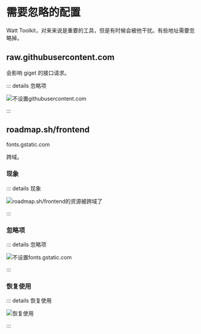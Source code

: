 # 需要忽略的配置

Watt Toolkit，对来来说是重要的工具，但是有时候会被他干扰。有些地址需要忽略掉。

## raw.githubusercontent.com

会影响 giget 的接口请求。

::: details 忽略项

![不设置githubusercontent.com](https://cdn.jsdelivr.net/gh/RuanZhongNan/img-store/img/2024-08-28-23-16-54.png)

:::

## roadmap.sh/frontend

fonts.gstatic.com

跨域。

### 现象

::: details 现象

![roadmap.sh/frontend的资源被跨域了](https://cdn.jsdelivr.net/gh/RuanZhongNan/img-store/img/2024-09-02-19-50-57.png)

:::

### 忽略项

::: details 忽略项

![不设置fonts.gstatic.com](https://cdn.jsdelivr.net/gh/RuanZhongNan/img-store/img/2024-09-02-19-55-54.png)

:::

### 恢复使用

::: details 恢复使用

![恢复使用](https://cdn.jsdelivr.net/gh/RuanZhongNan/img-store/img/2024-09-02-19-56-57.png)

:::
